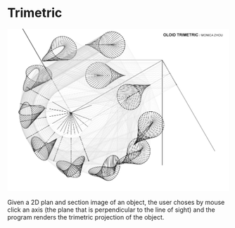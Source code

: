 # Trimetric
![Alt text](oloidTrimetric.bmp)

Given a 2D plan and section image of an object, the user choses by mouse click an axis (the plane that is perpendicular to the line of sight) and the program renders the trimetric projection of the object.
